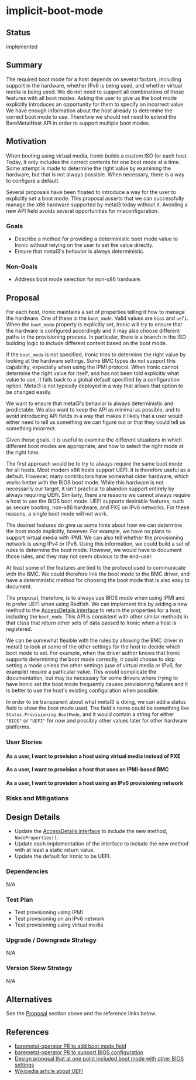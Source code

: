 <!--
 This work is licensed under a Creative Commons Attribution 3.0
 Unported License.

 http://creativecommons.org/licenses/by/3.0/legalcode
-->

# implicit-boot-mode

## Status

implemented

## Summary

The required boot mode for a host depends on several factors,
including support in the hardware, whether IPv6 is being used, and
whether virtual media is being used. We do not need to support all
combinations of those features with all boot modes. Asking the user to
give us the boot mode explicitly introduces an opportunity for them to
specify an incorrect value. We have enough information about the host
already to determine the correct boot mode to use. Therefore we should
not need to extend the BareMetalHost API in order to support multiple
boot modes.

## Motivation

When booting using virtual media, Ironic builds a custom ISO for each
host. Today, it only includes the correct contents for one boot mode
at a time. Some attempt is made to determine the right value by
examining the hardware, but that is not always possible. When
necessary, there is a way to configure a default.

Several proposals have been floated to introduce a way for the user to
explicitly set a boot mode. This proposal asserts that we can
successfully manage the x86 hardware supported by metal3 today without
it. Avoiding a new API field avoids several opportunities for
misconfiguration.

### Goals

- Describe a method for providing a deterministic boot mode value to
  Ironic without relying on the user to set the value directly.
- Ensure that metal3's behavior is always deterministic.

### Non-Goals

- Address boot mode selection for non-x86 hardware.

## Proposal

For each host, Ironic maintains a set of properties telling it how to
manage the hardware. One of these is the `boot_mode`. Valid values
are `bios` and `uefi`. When the `boot_mode` property is
explicitly set, Ironic will try to ensure that the hardware is
configured accordingly and it may also choose different paths in the
provisioning process. In particular, there is a branch in the ISO
building logic to include different content based on the boot mode.

If the `boot_mode` is not specified, Ironic tries to determine the
right value by looking at the hardware settings. Some BMC types do not
support this capability, especially when using the IPMI protocol. When
Ironic cannot determine the right value for itself, and has not been
told explicitly what value to use, it falls back to a global default
specified by a configuration option. Metal3 is not typically deployed
in a way that allows that option to be changed easily.

We want to ensure that metal3's behavior is always deterministic and
predictable. We also want to keep the API as minimal as possible, and
to avoid introducing API fields in a way that makes it likely that a
user would either need to tell us something we can figure out or that
they could tell us something incorrect.

Given those goals, it is useful to examine the different situations in
which different boot modes are appropriate, and how to select the
right mode at the right time.

The first approach would be to try to always require the same boot
mode for all hosts. Most modern x86 hosts support UEFI. It is
therefore useful as a default. However, many contributors have
somewhat older hardware, which works better with the BIOS boot
mode. While this hardware is not necessarily our target, it isn't
practical to abandon support entirely by always requiring
UEFI. Similarly, there are reasons we cannot always require a host to
use the BIOS boot mode. UEFI supports desirable features, such as
secure booting, non-x86 hardware, and PXE on IPv6 networks. For these
reasons, a single boot mode will not work.

The desired features do give us some hints about how we can determine
the boot mode implicitly, however. For example, we have no plans to
support virtual media with IPMI. We can also tell whether the
provisioning network is using IPv4 or IPv6. Using this information, we
could build a set of rules to determine the boot mode. However, we
would have to document those rules, and they may not seem obvious to
the end-user.

At least some of the features are tied to the protocol used to
communicate with the BMC. We could therefore link the boot mode to the
BMC driver, and have a deterministic method for choosing the boot mode
that is also easy to document.

The proposal, therefore, is to always use BIOS mode when using IPMI
and to prefer UEFI when using Redfish. We can implement this by adding
a new method to the [AccessDetails
interface](https://github.com/metal3-io/baremetal-operator/blob/master/pkg/bmc/access.go#L27)
to return the properties for a host, including the `boot_mode`. This
API is consistent with other similar methods in that class that return
other sets of data passed to Ironic when a host is registered.

We can be somewhat flexible with the rules by allowing the BMC driver
in metal3 to look at some of the other settings for the host to decide
which boot mode to set. For example, when the driver author knows that
Ironic supports determining the boot mode correctly, it could choose
to skip setting a mode unless the other settings (use of virtual media
or IPv6, for example) require a particular value. This would
complicate the documentation, but may be necessary for some drivers
where trying to have Ironic set the boot mode frequently causes
provisioning failures and it is better to use the host's existing
configuration when possible.

In order to be transparent about what metal3 is doing, we can add a
status field to show the boot mode used. The field's name could be
something like `Status.Provisioning.BootMode`, and it would contain a
string for either `"BIOS"` or `"UEFI"` for now and possibly other
values later for other hardware platforms.

### User Stories

#### As a user, I want to provision a host using virtual media instead of PXE

#### As a user, I want to provision a host that uses an IPMI-based BMC

#### As a user, I want to provision a host using an IPv6 provisioning network

### Risks and Mitigations

## Design Details

- Update the [AccessDetails
  interface](https://github.com/metal3-io/baremetal-operator/blob/master/pkg/bmc/access.go#L27)
  to include the new method, `NodeProperties()`.
- Update each implementation of the interface to include the new
  method with at least a static return value.
- Update the default for Ironic to be UEFI.

### Dependencies

N/A

### Test Plan

- Test provisioning using IPMI
- Test provisioning on an IPv6 network
- Test provisioning using virtual media

### Upgrade / Downgrade Strategy

N/A

### Version Skew Strategy

N/A

## Alternatives

See the [Proposal](#proposal) section above and the reference links below.

## References

- [baremetal-operator PR to add boot mode field](https://github.com/metal3-io/baremetal-operator/pull/437)
- [baremetal-operator PR to support BIOS configuration](https://github.com/metal3-io/baremetal-operator/pull/302)
- [Design proposal that at one point included boot mode with other BIOS settings](https://github.com/metal3-io/metal3-docs/pull/63)
- [Wikipedia article about UEFI](https://en.wikipedia.org/wiki/Unified_Extensible_Firmware_Interface)
